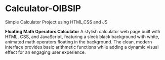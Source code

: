 # Calculator-OIBSIP
Simple Calculator Project using HTML,CSS and JS

**Floating Math Operators Calculator**
A stylish calculator web page built with HTML, CSS, and JavaScript, featuring a sleek black background with white, animated math operators floating in the background. The clean, modern interface provides basic arithmetic functions while adding a dynamic visual effect for an engaging user experience.
